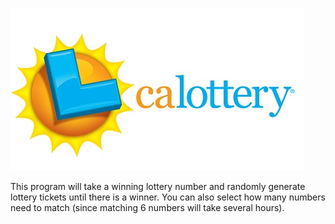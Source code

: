 ![Lottery](lotto.jpg)

This program will take a winning lottery number and randomly generate lottery tickets until there is a winner.  You can also select how many numbers need to match (since matching 6 numbers will take several hours).
